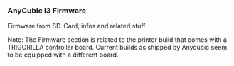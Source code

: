 <h3>AnyCubic I3 Firmware</h3>

Firmware from SD-Card, infos and related stuff

Note: The Firmware section is related to the printer build that comes with a TRIGORILLA controller board. Current builds as 
shipped by Anycubic seem to be equipped with a different board. 
